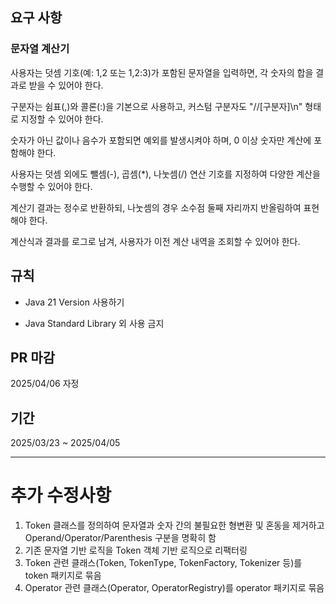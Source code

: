 ## 요구 사항

### 문자열 계산기
사용자는 덧셈 기호(예: 1,2 또는 1,2:3)가 포함된 문자열을 입력하면, 각 숫자의 합을 결과로 받을 수 있어야 한다.

구분자는 쉼표(,)와 콜론(:)을 기본으로 사용하고, 커스텀 구분자도 "//[구분자]\n" 형태로 지정할 수 있어야 한다.

숫자가 아닌 값이나 음수가 포함되면 예외를 발생시켜야 하며, 0 이상 숫자만 계산에 포함해야 한다.

사용자는 덧셈 외에도 뺄셈(-), 곱셈(*), 나눗셈(/) 연산 기호를 지정하여 다양한 계산을 수행할 수 있어야 한다.

계산기 결과는 정수로 반환하되, 나눗셈의 경우 소수점 둘째 자리까지 반올림하여 표현해야 한다.

계산식과 결과를 로그로 남겨, 사용자가 이전 계산 내역을 조회할 수 있어야 한다.

## 규칙 

- Java 21 Version 사용하기

- Java Standard Library 외 사용 금지

## PR 마감 

2025/04/06 자정 

## 기간

2025/03/23 ~ 2025/04/05

---

# 추가 수정사항
1. Token 클래스를 정의하여 문자열과 숫자 간의 불필요한 형변환 및 혼동을 제거하고 Operand/Operator/Parenthesis 구분을 명확히 함
2. 기존 문자열 기반 로직을 Token 객체 기반 로직으로 리팩터링
3. Token 관련 클래스(Token, TokenType, TokenFactory, Tokenizer 등)를 token 패키지로 묶음
4. Operator 관련 클래스(Operator, OperatorRegistry)를 operator 패키지로 묶음

